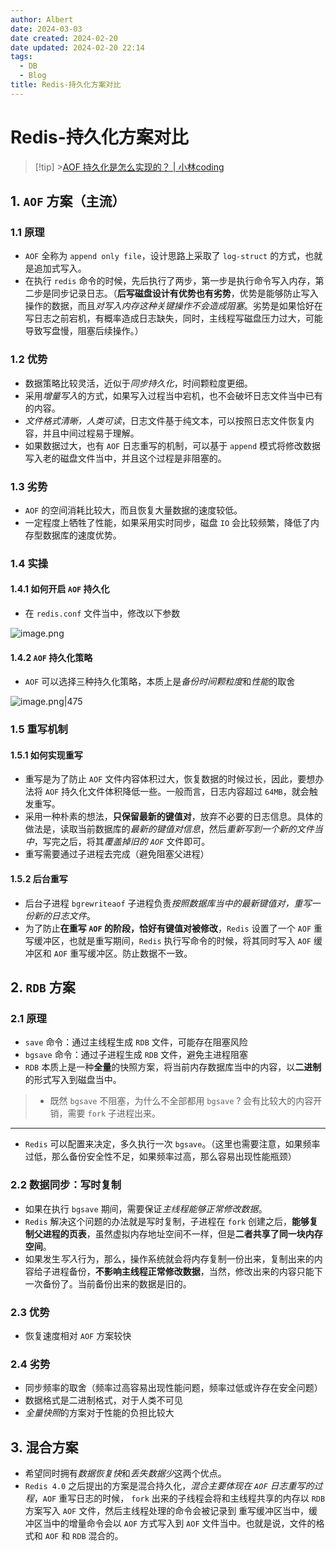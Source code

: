 ```yaml
---
author: Albert
date: 2024-03-03
date created: 2024-02-20
date updated: 2024-02-20 22:14
tags:
  - DB
  - Blog
title: Redis-持久化方案对比
---
```


# Redis-持久化方案对比

> [!tip] >[AOF 持久化是怎么实现的？ | 小林coding](https://xiaolincoding.com/redis/storage/aof.html#%E4%B8%89%E7%A7%8D%E5%86%99%E5%9B%9E%E7%AD%96%E7%95%A5)

## 1. `AOF` 方案（主流）

### 1.1 原理

- `AOF` 全称为 `append only file`，设计思路上采取了 `log-struct` 的方式，也就是追加式写入。
- 在执行 `redis` 命令的时候，先后执行了两步，第一步是执行命令写入内存，第二步是同步记录日志。（**后写磁盘设计有优势也有劣势**，优势是能够防止写入操作的数据，而且*对写入内存这种关键操作不会造成阻塞*。劣势是如果恰好在写日志之前宕机，有概率造成日志缺失，同时，主线程写磁盘压力过大，可能导致写盘慢，阻塞后续操作。）

### 1.2 优势

- 数据策略比较灵活，近似于*同步持久化*，时间颗粒度更细。
- 采用*增量写入*的方式，如果写入过程当中宕机，也不会破坏日志文件当中已有的内容。
- _文件格式清晰，人类可读_，日志文件基于纯文本，可以按照日志文件恢复内容，并且中间过程易于理解。
- 如果数据过大，也有 `AOF` 日志重写的机制，可以基于 `append` 模式将修改数据写入老的磁盘文件当中，并且这个过程是非阻塞的。

### 1.3 劣势

- `AOF` 的空间消耗比较大，而且恢复大量数据的速度较低。
- 一定程度上牺牲了性能，如果采用实时同步，磁盘 `IO` 会比较频繁，降低了内存型数据库的速度优势。

### 1.4 实操

#### 1.4.1 如何开启 `AOF` 持久化

- 在 `redis.conf` 文件当中，修改以下参数

![image.png](https://img-20221128.oss-cn-shanghai.aliyuncs.com/img-2023-05/20240220214234.png)

#### 1.4.2 `AOF` 持久化策略

- `AOF` 可以选择三种持久化策略，本质上是*备份时间颗粒度*和*性能*的取舍

![image.png|475](https://img-20221128.oss-cn-shanghai.aliyuncs.com/img-2023-05/20240220214409.png)

### 1.5 重写机制

#### 1.5.1 如何实现重写

- 重写是为了防止 `AOF` 文件内容体积过大，恢复数据的时候过长，因此，要想办法将 `AOF` 持久化文件体积降低一些。一般而言，日志内容超过 `64MB`，就会触发重写。
- 采用一种朴素的想法，**只保留最新的键值对**，放弃不必要的日志信息。具体的做法是，读取当前数据库的*最新的键值对信息*，然后*重新写到一个新的文件当中*，写完之后，将其*覆盖掉旧的 `AOF`* 文件即可。
- 重写需要通过子进程去完成（避免阻塞父进程）

#### 1.5.2 后台重写

- 后台子进程 `bgrewriteaof` 子进程负责*按照数据库当中的最新键值对，重写一份新的日志文件*。
- 为了防止**在重写 `AOF` 的阶段，恰好有键值对被修改**，`Redis` 设置了一个 `AOF` 重写缓冲区，也就是重写期间，`Redis` 执行写命令的时候，将其同时写入 `AOF` 缓冲区和 `AOF` 重写缓冲区。防止数据不一致。

## 2. `RDB` 方案

### 2.1 原理

- `save` 命令：通过主线程生成 `RDB` 文件，可能存在阻塞风险
- `bgsave` 命令：通过子进程生成 `RDB` 文件，避免主进程阻塞
- `RDB` 本质上是一种**全量**的快照方案，将当前内存数据库当中的内容，以**二进制**的形式写入到磁盘当中。

> - 既然 `bgsave` 不阻塞，为什么不全部都用 `bgsave` ? 会有比较大的内容开销，需要 `fork` 子进程出来。

---

- `Redis` 可以配置来决定，多久执行一次 `bgsave`。（这里也需要注意，如果频率过低，那么备份安全性不足，如果频率过高，那么容易出现性能瓶颈）

### 2.2 数据同步：写时复制

- 如果在执行 `bgsave` 期间，需要保证*主线程能够正常修改数据*。
- `Redis` 解决这个问题的办法就是写时复制，子进程在 `fork` 创建之后，**能够复制父进程的页表**，虽然虚拟内存地址空间不一样，但是**二者共享了同一块内存空间**。
- 如果发生*写入*行为，那么，操作系统就会将内存复制一份出来，复制出来的内容给子进程备份，**不影响主线程正常修改数据**，当然，修改出来的内容只能下一次备份了。当前备份出来的数据是旧的。

### 2.3 优势

- 恢复速度相对 `AOF` 方案较快

### 2.4 劣势

- 同步频率的取舍（频率过高容易出现性能问题，频率过低或许存在安全问题）
- 数据格式是二进制格式，对于人类不可见
- *全量快照*的方案对于性能的负担比较大

## 3. 混合方案

- 希望同时拥有*数据恢复快*和*丢失数据少*这两个优点。
- `Redis 4.0` 之后提出的方案是混合持久化，_混合主要体现在 `AOF` 日志重写的过程_，`AOF` 重写日志的时候， `fork` 出来的子线程会将和主线程共享的内存以 `RDB` 方案写入 `AOF` 文件，然后主线程处理的命令会被记录到 重写缓冲区当中，缓冲区当中的增量命令会以 `AOF` 方式写入到 `AOF` 文件当中。也就是说，文件的格式和 `AOF` 和 `RDB` 混合的。

